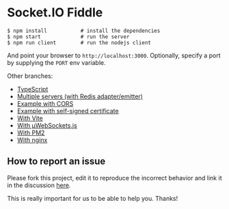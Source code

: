 
# Socket.IO Fiddle

```
$ npm install           # install the dependencies
$ npm start             # run the server
$ npm run client        # run the nodejs client
```

And point your browser to `http://localhost:3000`. Optionally, specify a port by supplying the `PORT` env variable.

Other branches:

- [TypeScript](https://github.com/socketio/socket.io-fiddle/tree/typescript)
- [Multiple servers (with Redis adapter/emitter)](https://github.com/socketio/socket.io-fiddle/tree/multiple-servers)
- [Example with CORS](https://github.com/socketio/socket.io-fiddle/tree/cors)
- [Example with self-signed certificate](https://github.com/socketio/socket.io-fiddle/tree/ssl-example)
- [With Vite](https://github.com/socketio/socket.io-fiddle/tree/vite)
- [With µWebSockets.js](https://github.com/socketio/socket.io-fiddle/tree/uws)
- [With PM2](https://github.com/socketio/socket.io-fiddle/tree/pm2)
- [With nginx](https://github.com/socketio/socket.io-fiddle/tree/nginx)

## How to report an issue

Please fork this project, edit it to reproduce the incorrect behavior and link it in the discussion [here](https://github.com/socketio/socket.io/discussions/new).

This is really important for us to be able to help you. Thanks!
